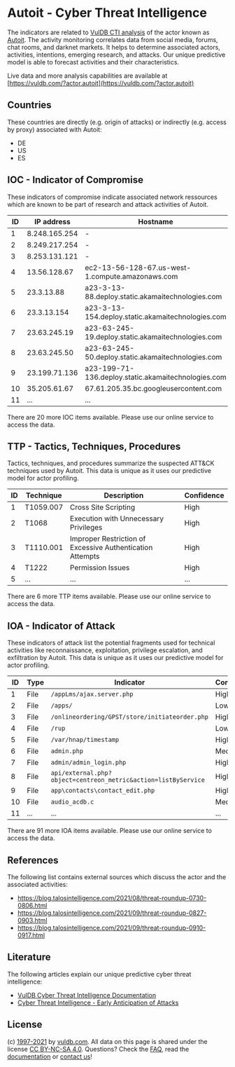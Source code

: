 # Autoit - Cyber Threat Intelligence

The indicators are related to [VulDB CTI analysis](https://vuldb.com/?doc.cti) of the actor known as [Autoit](https://vuldb.com/?actor.autoit). The activity monitoring correlates data from social media, forums, chat rooms, and darknet markets. It helps to determine associated actors, activities, intentions, emerging research, and attacks. Our unique predictive model is able to forecast activities and their characteristics.

Live data and more analysis capabilities are available at [https://vuldb.com/?actor.autoit](https://vuldb.com/?actor.autoit)

## Countries

These countries are directly (e.g. origin of attacks) or indirectly (e.g. access by proxy) associated with Autoit:

* DE
* US
* ES

## IOC - Indicator of Compromise

These indicators of compromise indicate associated network ressources which are known to be part of research and attack activities of Autoit.

ID | IP address | Hostname | Confidence
-- | ---------- | -------- | ----------
1 | 8.248.165.254 | - | High
2 | 8.249.217.254 | - | High
3 | 8.253.131.121 | - | High
4 | 13.56.128.67 | ec2-13-56-128-67.us-west-1.compute.amazonaws.com | Medium
5 | 23.3.13.88 | a23-3-13-88.deploy.static.akamaitechnologies.com | High
6 | 23.3.13.154 | a23-3-13-154.deploy.static.akamaitechnologies.com | High
7 | 23.63.245.19 | a23-63-245-19.deploy.static.akamaitechnologies.com | High
8 | 23.63.245.50 | a23-63-245-50.deploy.static.akamaitechnologies.com | High
9 | 23.199.71.136 | a23-199-71-136.deploy.static.akamaitechnologies.com | High
10 | 35.205.61.67 | 67.61.205.35.bc.googleusercontent.com | Medium
11 | ... | ... | ...

There are 20 more IOC items available. Please use our online service to access the data.

## TTP - Tactics, Techniques, Procedures

Tactics, techniques, and procedures summarize the suspected ATT&CK techniques used by Autoit. This data is unique as it uses our predictive model for actor profiling.

ID | Technique | Description | Confidence
-- | --------- | ----------- | ----------
1 | T1059.007 | Cross Site Scripting | High
2 | T1068 | Execution with Unnecessary Privileges | High
3 | T1110.001 | Improper Restriction of Excessive Authentication Attempts | High
4 | T1222 | Permission Issues | High
5 | ... | ... | ...

There are 6 more TTP items available. Please use our online service to access the data.

## IOA - Indicator of Attack

These indicators of attack list the potential fragments used for technical activities like reconnaissance, exploitation, privilege escalation, and exfiltration by Autoit. This data is unique as it uses our predictive model for actor profiling.

ID | Type | Indicator | Confidence
-- | ---- | --------- | ----------
1 | File | `/appLms/ajax.server.php` | High
2 | File | `/apps/` | Low
3 | File | `/onlineordering/GPST/store/initiateorder.php` | High
4 | File | `/rup` | Low
5 | File | `/var/hnap/timestamp` | High
6 | File | `admin.php` | Medium
7 | File | `admin/admin_login.php` | High
8 | File | `api/external.php?object=centreon_metric&action=listByService` | High
9 | File | `app\contacts\contact_edit.php` | High
10 | File | `audio_acdb.c` | Medium
11 | ... | ... | ...

There are 91 more IOA items available. Please use our online service to access the data.

## References

The following list contains external sources which discuss the actor and the associated activities:

* https://blog.talosintelligence.com/2021/08/threat-roundup-0730-0806.html
* https://blog.talosintelligence.com/2021/09/threat-roundup-0827-0903.html
* https://blog.talosintelligence.com/2021/09/threat-roundup-0910-0917.html

## Literature

The following articles explain our unique predictive cyber threat intelligence:

* [VulDB Cyber Threat Intelligence Documentation](https://vuldb.com/?doc.cti)
* [Cyber Threat Intelligence - Early Anticipation of Attacks](https://www.scip.ch/en/?labs.20201022)

## License

(c) [1997-2021](https://vuldb.com/?doc.changelog) by [vuldb.com](https://vuldb.com/?doc.about). All data on this page is shared under the license [CC BY-NC-SA 4.0](https://creativecommons.org/licenses/by-nc-sa/4.0/). Questions? Check the [FAQ](https://vuldb.com/?doc.faq), read the [documentation](https://vuldb.com/?doc) or [contact us](https://vuldb.com/?contact)!
